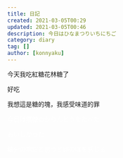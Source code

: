```yaml
---
title: 日記
created: 2021-03-05T00:29
updated: 2021-03-05T00:46
description: 今日はひなまつりいちにちご
category: diary
tag: []
author: [konnyaku]
---
```


今天我吃紅糖花林糖了

好吃

我想這是糖的塊，我感受味道的罪

<font color="#ffffff">

今日は黒糖のかりんとうをたべた

おいしかった

糖分の塊だと思うと罪の味を感じる

</font>
